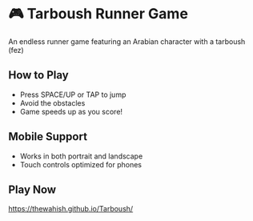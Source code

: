 # 🎮 Tarboush Runner Game
An endless runner game featuring an Arabian character with a tarboush (fez)

## How to Play
- Press SPACE/UP or TAP to jump
- Avoid the obstacles
- Game speeds up as you score!

## Mobile Support
- Works in both portrait and landscape
- Touch controls optimized for phones

## Play Now
https://thewahish.github.io/Tarboush/

